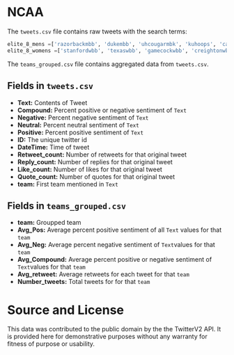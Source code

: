 # NCAA

The `tweets.csv` file contains raw tweets with the search terms:

```python
elite_8_mens =['razorbackmbb', 'dukembb', 'uhcougarmbk', 'kuhoops', 'caneshoops', 'peacocksmbb', 'unc_basketball', 'novambb']
elite_8_womens =['stanfordwbb', 'texaswbb', 'gamecockwbb', 'creightonwbb', 'uconnwbb', 'packwomensbball', 'uoflwbb', 'umichwbball']
```


The `teams_grouped.csv` file contains aggregated data from `tweets.csv`.


## Fields in  `tweets.csv`

- **Text:** Contents of Tweet
- **Compound:** Percent positive or negative sentiment of `Text`
- **Negative:** Percent negative sentiment of `Text`
- **Neutral:** Percent neutral sentiment of `Text`
- **Positive:** Percent positive sentiment of `Text`
- **ID:** The unique twitter id
- **DateTime:** Time of tweet
- **Retweet_count:** Number of retweets for that original tweet
- **Reply_count:** Number of replies for that original tweet
- **Like_count:** Number of likes for that original tweet
- **Quote_count:** Number of quotes for that original tweet
- **team:** First team mentioned in `Text`

## Fields in  `teams_grouped.csv`

- **team:** Groupped team 
- **Avg_Pos:** Average percent positive sentiment of all `Text` values for that `team`
- **Avg_Neg:** Average percent negative sentiment of `Text`values for that `team`
- **Avg_Compound:** Average percent positive or negative sentiment of `Text`values for that `team`
- **Avg_retweet:** Average retweets for each tweet for that `team`
- **Number_tweets:** Total tweets for for that `team`

# Source and License

This data was contributed to the public domain by the the TwitterV2 API. It is provided here for demonstrative purposes without any warranty for fitness of purpose or usability.
